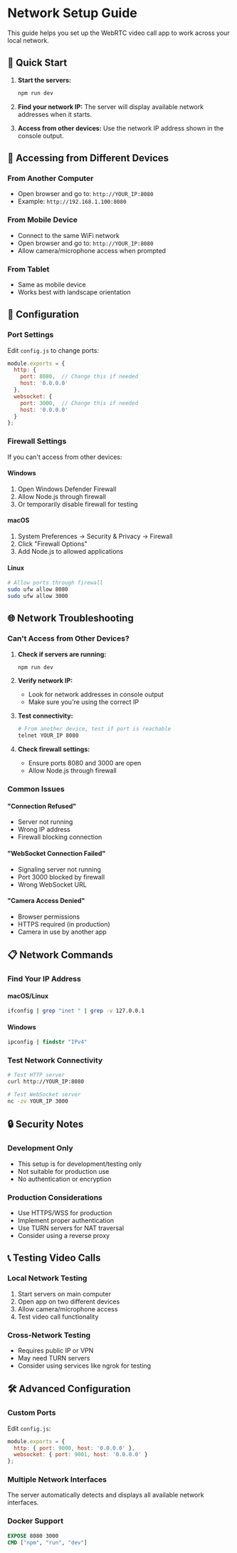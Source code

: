 # Network Setup Guide

This guide helps you set up the WebRTC video call app to work across your local network.

## 🚀 Quick Start

1. **Start the servers:**
   ```bash
   npm run dev
   ```

2. **Find your network IP:**
   The server will display available network addresses when it starts.

3. **Access from other devices:**
   Use the network IP address shown in the console output.

## 📱 Accessing from Different Devices

### From Another Computer
- Open browser and go to: `http://YOUR_IP:8080`
- Example: `http://192.168.1.100:8080`

### From Mobile Device
- Connect to the same WiFi network
- Open browser and go to: `http://YOUR_IP:8080`
- Allow camera/microphone access when prompted

### From Tablet
- Same as mobile device
- Works best with landscape orientation

## 🔧 Configuration

### Port Settings
Edit `config.js` to change ports:
```javascript
module.exports = {
  http: {
    port: 8080,  // Change this if needed
    host: '0.0.0.0'
  },
  websocket: {
    port: 3000,  // Change this if needed
    host: '0.0.0.0'
  }
};
```

### Firewall Settings
If you can't access from other devices:

#### Windows
1. Open Windows Defender Firewall
2. Allow Node.js through firewall
3. Or temporarily disable firewall for testing

#### macOS
1. System Preferences → Security & Privacy → Firewall
2. Click "Firewall Options"
3. Add Node.js to allowed applications

#### Linux
```bash
# Allow ports through firewall
sudo ufw allow 8080
sudo ufw allow 3000
```

## 🌐 Network Troubleshooting

### Can't Access from Other Devices?

1. **Check if servers are running:**
   ```bash
   npm run dev
   ```

2. **Verify network IP:**
   - Look for network addresses in console output
   - Make sure you're using the correct IP

3. **Test connectivity:**
   ```bash
   # From another device, test if port is reachable
   telnet YOUR_IP 8080
   ```

4. **Check firewall settings:**
   - Ensure ports 8080 and 3000 are open
   - Allow Node.js through firewall

### Common Issues

#### "Connection Refused"
- Server not running
- Wrong IP address
- Firewall blocking connection

#### "WebSocket Connection Failed"
- Signaling server not running
- Port 3000 blocked by firewall
- Wrong WebSocket URL

#### "Camera Access Denied"
- Browser permissions
- HTTPS required (in production)
- Camera in use by another app

## 📋 Network Commands

### Find Your IP Address

#### macOS/Linux
```bash
ifconfig | grep "inet " | grep -v 127.0.0.1
```

#### Windows
```cmd
ipconfig | findstr "IPv4"
```

### Test Network Connectivity
```bash
# Test HTTP server
curl http://YOUR_IP:8080

# Test WebSocket server
nc -zv YOUR_IP 3000
```

## 🔒 Security Notes

### Development Only
- This setup is for development/testing only
- Not suitable for production use
- No authentication or encryption

### Production Considerations
- Use HTTPS/WSS for production
- Implement proper authentication
- Use TURN servers for NAT traversal
- Consider using a reverse proxy

## 📞 Testing Video Calls

### Local Network Testing
1. Start servers on main computer
2. Open app on two different devices
3. Allow camera/microphone access
4. Test video call functionality

### Cross-Network Testing
- Requires public IP or VPN
- May need TURN servers
- Consider using services like ngrok for testing

## 🛠️ Advanced Configuration

### Custom Ports
Edit `config.js`:
```javascript
module.exports = {
  http: { port: 9000, host: '0.0.0.0' },
  websocket: { port: 9001, host: '0.0.0.0' }
};
```

### Multiple Network Interfaces
The server automatically detects and displays all available network interfaces.

### Docker Support
```dockerfile
EXPOSE 8080 3000
CMD ["npm", "run", "dev"]
``` 
